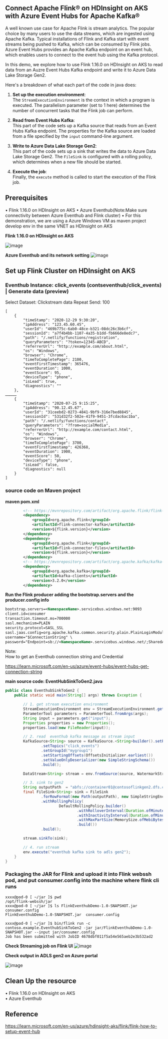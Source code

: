 ## Connect Apache Flink® on HDInsight on AKS with Azure Event Hubs for Apache Kafka®

A well known use case for Apache Flink is stream analytics. The popular choice by many users to use the data streams, which are ingested using Apache Kafka. Typical installations of Flink and Kafka start with event streams being pushed to Kafka, which can be consumed by Flink jobs. Azure Event Hubs provides an Apache Kafka endpoint on an event hub, which enables users to connect to the event hub using the Kafka protocol.

In this demo, we explore how to use Flink 1.16.0 on HDInsight on AKS to read data from an Auzre Event Hubs Kafka endpoint and write it to Azure Data Lake Storage Gen2.

Here's a breakdown of what each part of the code in java does:

1. **Set up the execution environment**:<br>
   The `StreamExecutionEnvironment` is the context in which a program is executed. The parallelism parameter (set to 1 here) determines the number of concurrent tasks that the Flink job can perform.

2. **Read from Event Hubs Kafka**: <br>
This part of the code sets up a Kafka source that reads from an Event Hubs Kafka endpoint. The properties for the Kafka source are loaded from a file specified by the `input` command-line argument.

3. **Write to Azure Data Lake Storage Gen2**: <br>
This part of the code sets up a sink that writes the data to Azure Data Lake Storage Gen2. The `FileSink` is configured with a rolling policy, which determines when a new file should be started.

4. **Execute the job**: <br>
Finally, the `execute` method is called to start the execution of the Flink job.

## Prerequisites

• Flink 1.16.0 on HDInsight on AKS
• Azure Eventhub(Note:Make sure connectivity between Azure Eventhub and Flink cluster)
• For this demonstration, we are using a Azure Windows VM as maven project develop env in the same VNET as HDInsight on AKS

**Flink 1.16.0 on HDInsight on AKS**

![image](https://github.com/Baiys1234/hdinsight-aks/assets/35547706/bdab1a06-0407-4b5d-a976-1aba1ba82452)

**Azure Eventhub and its network setting**
![image](https://github.com/Baiys1234/hdinsight-aks/assets/35547706/9171dc53-ab08-4326-85b7-a5b08e4d4f7e)


## Set up Flink Cluster on HDInsight on AKS

### Eventhub Instance: click_events (contseventhub/click_events) | Generate data (preview)

Select Dataset: Clickstream data Repeat Send: 100
```
[
    {
        "timeStamp": "2020-12-29 9:30:20",
        "ipAddress": "123.45.60.45",
        "userId": "469b775c-6ab0-48ce-b321-08dc26c3b6cf",
        "sessionId": "a7f4b4bb-1107-4a35-b1dd-fb666de8edc7",
        "path": "/.netlify/functions/registration",
        "queryParameters": "?token=12345-ABCD",
        "referrerUrl": "http://example.com/about.html",
        "os": "Windows",
        "browser": "Chrome",
        "timeToCompletePage": 2100,
        "eventFirstTimestamp": 365476,
        "eventDuration": 1000,
        "eventScore": 95,
        "deviceType": "phone",
        "isLead": true,
        "diagnostics": ""
    },
……………
    {
        "timeStamp": "2020-07-25 9:15:25",
        "ipAddress": "90.12.45.67",
        "userId": "31ceebd2-0273-4841-9bf9-316e7bed8845",
        "sessionId": "531d32f2-502e-41f9-9451-3fcdac6ac1ba",
        "path": "/.netlify/functions/contact",
        "queryParameters": "?from=socialMedia",
        "referrerUrl": "http://example.com/contact.html",
        "os": "Windows",
        "browser": "Chrome",
        "timeToCompletePage": 3700,
        "eventFirstTimestamp": 426368,
        "eventDuration": 1900,
        "eventScore": 50,
        "deviceType": "phone",
        "isLead": false,
        "diagnostics": null
    }
]
```

### source code on Maven project
**maven pom.xml**<br>
``` xml
        <!-- https://mvnrepository.com/artifact/org.apache.flink/flink-connector-kafka -->
        <dependency>
            <groupId>org.apache.flink</groupId>
            <artifactId>flink-connector-kafka</artifactId>
            <version>${flink.version}</version>
        </dependency>
        <dependency>
            <groupId>org.apache.flink</groupId>
            <artifactId>flink-connector-files</artifactId>
            <version>${flink.version}</version>
        </dependency>
        <!-- https://mvnrepository.com/artifact/org.apache.kafka/kafka-clients -->
        <dependency>
            <groupId>org.apache.kafka</groupId>
            <artifactId>kafka-clients</artifactId>
            <version>3.2.0</version>
        </dependency>
```
**Run the Flink producer adding the bootstrap.servers and the producer.config info**<br>
``` xml
bootstrap.servers=<NamespaceName>.servicebus.windows.net:9093
client.id=consumer
transaction.timeout.ms=700000
sasl.mechanism=PLAIN
security.protocol=SASL_SSL
sasl.jaas.config=org.apache.kafka.common.security.plain.PlainLoginModule required \
username="$ConnectionString" \
password="Endpoint=sb://<NamespaceName>.servicebus.windows.net/;SharedAccessKeyName=<KeyName>;SharedAccessKey=<KeyValue>";
```

Note:<br>
How to get an Eventhub connection string and Credential

https://learn.microsoft.com/en-us/azure/event-hubs/event-hubs-get-connection-string

**main source code: EventHubSinkToGen2.java**
``` java
public class EventhubSinkToGen2 {
    public static void main(String[] args) throws Exception {

        // 1. get stream execution environment
        StreamExecutionEnvironment env = StreamExecutionEnvironment.getExecutionEnvironment().setParallelism(1);
        ParameterTool parameters = ParameterTool.fromArgs(args);
        String input = parameters.get("input");
        Properties properties = new Properties();
        properties.load(new FileReader(input));

        // 2. read  eventhub kafka message as stream input
        KafkaSource<String> source = KafkaSource.<String>builder().setProperties(properties)
                .setTopics("click_events")
                .setGroupId("mygroup1")
                .setStartingOffsets(OffsetsInitializer.earliest())
                .setValueOnlyDeserializer(new SimpleStringSchema())
                .build();

        DataStream<String> stream = env.fromSource(source, WatermarkStrategy.noWatermarks(), "Eventhub Kafka Source");

        // 3. sink to gen2
        String outputPath  = "abfs://container01@contosoflinkgen2.dfs.core.windows.net/flink/eventhub_click_events";
        final FileSink<String> sink = FileSink
                .forRowFormat(new Path(outputPath), new SimpleStringEncoder<String>("UTF-8"))
                .withRollingPolicy(
                        DefaultRollingPolicy.builder()
                                .withRolloverInterval(Duration.ofMinutes(5))
                                .withInactivityInterval(Duration.ofMinutes(3))
                                .withMaxPartSize(MemorySize.ofMebiBytes(5))
                                .build())
                .build();

        stream.sinkTo(sink);

        // 4. run stream
        env.execute("eventhub kafka sink to adls gen2");
    }
}
```

### Packaging the JAR for Flink and upload it into Flink webssh pod, and put consumer.config into the machine where flink cli runs
```
xxxx@pod-0 [ ~/jar ]$ pwd
/opt/flink-webssh/jar
xxxx@pod-0 [ ~/jar ]$ ls FlinkEventhubDemo-1.0-SNAPSHOT.jar consumer.config
FlinkEventhubDemo-1.0-SNAPSHOT.jar  consumer.config

xxxx@pod-0 [ ~/jar ]$ bin/flink run -c contoso.example.EventhubSinkToGen2 -jar jar/FlinkEventhubDemo-1.0-SNAPSHOT.jar --input jar/consumer.config 
Job has been submitted with JobID 4678dbf011f5a54e565aeb2e3b532ad2
```

**Check Streaming job on Flink UI**
![image](https://github.com/Baiys1234/hdinsight-aks/assets/35547706/3718924b-ebe2-4728-8526-c25cfa0e9d56)

**Check output in ADLS gen2 on Azure portal**

![image](https://github.com/Baiys1234/hdinsight-aks/assets/35547706/6b236bb6-f69e-46f3-ba23-ae07601226f4)


## Clean Up the resource

• Flink 1.16.0 on HDInsight on AKS <br>
• Azure Eventhub <br>

## Reference
https://learn.microsoft.com/en-us/azure/hdinsight-aks/flink/flink-how-to-setup-event-hub





